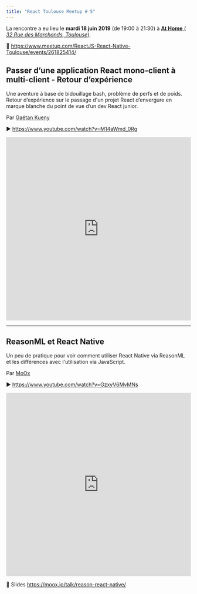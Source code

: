 ```yaml
---
title: "React Toulouse Meetup # 5"
---
```


La rencontre a eu lieu le **mardi 18 juin 2019** (de 19:00 à 21:30) à [**At Home** (
_32 Rue des Marchands, Toulouse_)](https://www.openstreetmap.org/way/67896904).

📍 https://www.meetup.com/ReactJS-React-Native-Toulouse/events/261825414/

## Passer d’une application React mono-client à multi-client - Retour d’expérience

Une aventure à base de bidouillage bash, problème de perfs et de poids. Retour d’expérience sur le passage d'un projet React d’envergure en marque blanche du point de vue d’un dev React junior.

Par [Gaëtan Kueny](https://gkueny.fr)

▶️ <https://www.youtube.com/watch?v=M14aWmd_0Rg>

<iframe width="100%" height="500" scrolling="no" frameborder="0" allow="autoplay; encrypted-media" allowfullscreen src="https://www.youtube.com/embed/M14aWmd_0Rg"></iframe>

<!-- 📄 Slides  -->

---

## ReasonML et React Native

Un peu de pratique pour voir comment utiliser React Native via ReasonML et les différences avec l'utilisation via JavaScript.

Par [MoOx](https://moox.io)

▶️ <https://www.youtube.com/watch?v=GzxyV6MvMNs>

<iframe width="100%" height="500" scrolling="no" frameborder="0" allow="autoplay; encrypted-media" allowfullscreen src="https://www.youtube.com/embed/GzxyV6MvMNs"></iframe>

📄 Slides https://moox.io/talk/reason-react-native/
